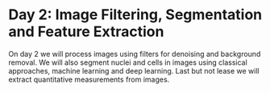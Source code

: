# Day 2: Image Filtering, Segmentation and Feature Extraction

On day 2 we will process images using filters for denoising and background removal. 
We will also segment nuclei and cells in images using classical approaches, machine learning and deep learning.
Last but not lease we will extract quantitative measurements from images.
